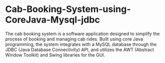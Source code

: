 # Cab-Booking-System-using-CoreJava-Mysql-jdbc
The cab booking system is a software application designed to simplify the process of booking and managing cab rides. Built using core Java programming, the system integrates with a MySQL database through the JDBC (Java Database Connectivity) API, and utilizes the AWT (Abstract Window Toolkit) and Swing libraries for the GUI.
